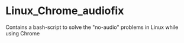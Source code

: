 # Linux_Chrome_audiofix
Contains a bash-script to solve the "no-audio" problems in Linux while using Chrome
